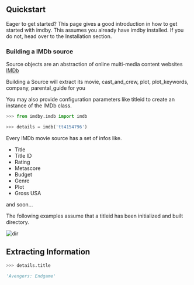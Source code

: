 ## Quickstart

Eager to get started? This page gives a good introduction in how to get started with imdby. This assumes you already have imdby installed. If you do not, head over to the Installation section.

### Building a IMDb source

Source objects are an abstraction of online multi-media content websites [IMDb](https://www.imdb.com/)

Building a Source will extract its movie, cast_and_crew, plot, plot_keywords, company, parental_guide for you

You may also provide configuration parameters like titleid to create an instance of the IMDb class.

```Python
>>> from imdby.imdb import imdb

>>> details = imdb('tt4154796')
```

Every IMDb movie source has a set of infos like.

- Title                                                                         
- Title ID
- Rating
- Metascore
- Budget
- Genre
- Plot
- Gross USA

and soon...

The following examples assume that a titleid has been initialized and built directory.

![dir](https://user-images.githubusercontent.com/47944792/58084265-2b3bc300-7bd8-11e9-9169-cc60542593f1.PNG)

## Extracting Information

```Python
>>> details.title

'Avengers: Endgame'
```
